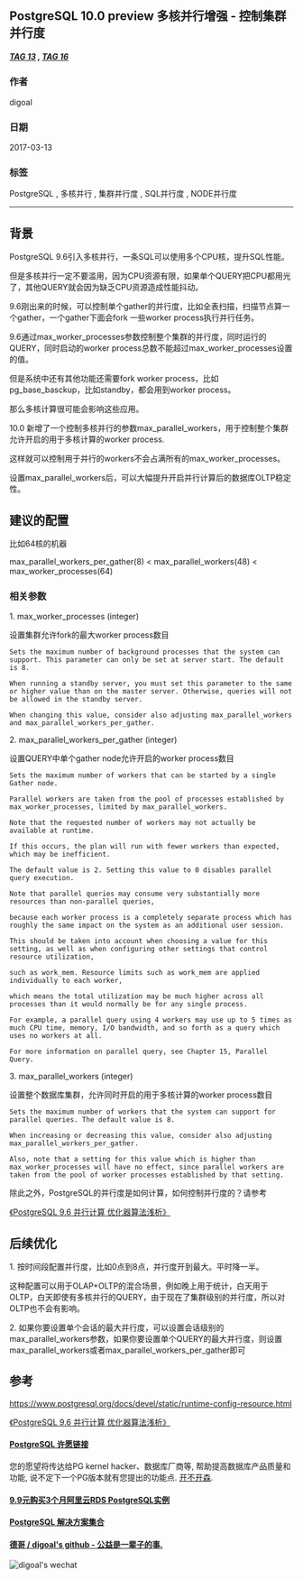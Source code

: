 ## PostgreSQL 10.0 preview 多核并行增强 - 控制集群并行度    
##### [TAG 13](../class/13.md) , [TAG 16](../class/16.md)
                                                                                            
### 作者                                                                                                                                         
digoal                                                                                       
                                                                                              
### 日期                                                                                         
2017-03-13                                                                                        
                                                                                          
### 标签                                                                                       
PostgreSQL , 多核并行 , 集群并行度 , SQL并行度 , NODE并行度       
                                                                                            
----                                                                                      
                                                                                               
## 背景        
PostgreSQL 9.6引入多核并行，一条SQL可以使用多个CPU核，提升SQL性能。    
    
但是多核并行一定不要滥用，因为CPU资源有限，如果单个QUERY把CPU都用光了，其他QUERY就会因为缺乏CPU资源造成性能抖动。    
    
9.6刚出来的时候，可以控制单个gather的并行度，比如全表扫描，扫描节点算一个gather，一个gather下面会fork 一些worker process执行并行任务。    
    
9.6通过max_worker_processes参数控制整个集群的并行度，同时运行的QUERY，同时启动的worker process总数不能超过max_worker_processes设置的值。    
    
但是系统中还有其他功能还需要fork worker process，比如pg_base_basckup，比如standby，都会用到worker process。    
    
那么多核计算很可能会影响这些应用。    
    
10.0 新增了一个控制多核并行的参数max_parallel_workers，用于控制整个集群允许开启的用于多核计算的worker process.    
    
这样就可以控制用于并行的workers不会占满所有的max_worker_processes。    
  
设置max_parallel_workers后，可以大幅提升开启并行计算后的数据库OLTP稳定性。  
    
## 建议的配置    
比如64核的机器  
  
max_parallel_workers_per_gather(8) < max_parallel_workers(48) < max_worker_processes(64)    
    
### 相关参数   
    
1\. max_worker_processes (integer)    
    
设置集群允许fork的最大worker process数目    
    
```    
Sets the maximum number of background processes that the system can support. This parameter can only be set at server start. The default is 8.    
    
When running a standby server, you must set this parameter to the same or higher value than on the master server. Otherwise, queries will not be allowed in the standby server.    
    
When changing this value, consider also adjusting max_parallel_workers and max_parallel_workers_per_gather.    
```    
    
2\. max_parallel_workers_per_gather (integer)    
    
设置QUERY中单个gather node允许开启的worker process数目    
    
```    
Sets the maximum number of workers that can be started by a single Gather node.     
    
Parallel workers are taken from the pool of processes established by max_worker_processes, limited by max_parallel_workers.     
    
Note that the requested number of workers may not actually be available at runtime.     
    
If this occurs, the plan will run with fewer workers than expected, which may be inefficient.     
    
The default value is 2. Setting this value to 0 disables parallel query execution.    
    
Note that parallel queries may consume very substantially more resources than non-parallel queries,     
    
because each worker process is a completely separate process which has roughly the same impact on the system as an additional user session.     
    
This should be taken into account when choosing a value for this setting, as well as when configuring other settings that control resource utilization,     
    
such as work_mem. Resource limits such as work_mem are applied individually to each worker,     
    
which means the total utilization may be much higher across all processes than it would normally be for any single process.     
    
For example, a parallel query using 4 workers may use up to 5 times as much CPU time, memory, I/O bandwidth, and so forth as a query which uses no workers at all.    
    
For more information on parallel query, see Chapter 15, Parallel Query.    
```    
    
3\. max_parallel_workers (integer)    
    
设置整个数据库集群，允许同时开启的用于多核计算的worker process数目    
    
```    
Sets the maximum number of workers that the system can support for parallel queries. The default value is 8.     
    
When increasing or decreasing this value, consider also adjusting max_parallel_workers_per_gather.     
    
Also, note that a setting for this value which is higher than max_worker_processes will have no effect, since parallel workers are taken from the pool of worker processes established by that setting.    
```    
      
除此之外，PostgreSQL的并行度是如何计算，如何控制并行度的？请参考    
    
[《PostgreSQL 9.6 并行计算 优化器算法浅析》](../201610/20161002_01.md)      
    
## 后续优化  
1\. 按时间段配置并行度，比如0点到8点，并行度开到最大。平时降一半。  
  
这种配置可以用于OLAP+OLTP的混合场景，例如晚上用于统计，白天用于OLTP，白天即使有多核并行的QUERY，由于现在了集群级别的并行度，所以对OLTP也不会有影响。  
  
2\. 如果你要设置单个会话的最大并行度，可以设置会话级别的max_parallel_workers参数，如果你要设置单个QUERY的最大并行度，则设置max_parallel_workers或者max_parallel_workers_per_gather即可
    
## 参考      
https://www.postgresql.org/docs/devel/static/runtime-config-resource.html    
    
[《PostgreSQL 9.6 并行计算 优化器算法浅析》](../201610/20161002_01.md)      
  
  
  
  
  
  
  
  
  
  
  
  
  
  
  
  
  
  
  
  
  
  
  
  
  
  
  
  
  
  
  
  
  
  
  
  
  
  
  
  
  
  
  
  
  
  
  
  
  
  
  
  
  
  
  
  
  
  
  
  
  
  
  
#### [PostgreSQL 许愿链接](https://github.com/digoal/blog/issues/76 "269ac3d1c492e938c0191101c7238216")
您的愿望将传达给PG kernel hacker、数据库厂商等, 帮助提高数据库产品质量和功能, 说不定下一个PG版本就有您提出的功能点. [开不开森](https://github.com/digoal/blog/issues/76 "269ac3d1c492e938c0191101c7238216").  
  
  
#### [9.9元购买3个月阿里云RDS PostgreSQL实例](https://www.aliyun.com/database/postgresqlactivity "57258f76c37864c6e6d23383d05714ea")
  
  
#### [PostgreSQL 解决方案集合](https://yq.aliyun.com/topic/118 "40cff096e9ed7122c512b35d8561d9c8")
  
  
#### [德哥 / digoal's github - 公益是一辈子的事.](https://github.com/digoal/blog/blob/master/README.md "22709685feb7cab07d30f30387f0a9ae")
  
  
![digoal's wechat](../pic/digoal_weixin.jpg "f7ad92eeba24523fd47a6e1a0e691b59")
  
